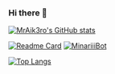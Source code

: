 ### Hi there 👋

<!--
**mraikero-01/mraikero-01** is a ✨ _special_ ✨ repository because its `README.md` (this file) appears on your GitHub profile.

Here are some ideas to get you started:

- 🔭 I’m currently working on ...
- 🌱 I’m currently learning ...
- 👯 I’m looking to collaborate on ...
- 🤔 I’m looking for help with ...
- 💬 Ask me about ...
- 📫 How to reach me: ...
- 😄 Pronouns: ...
- ⚡ Fun fact: ...
-->

[![MrAik3ro's GitHub stats](https://github-readme-stats.vercel.app/api?username=mraikero-01&show_icons=true&theme=radical&count_private=true)](https://github.com/anuraghazra/github-readme-stats)

[![Readme Card](https://github-readme-stats.vercel.app/api/pin/?username=mraikero-01&repo=mraikero-01&show_owner=true)](https://github.com/mraikero-01/mraikero-01)
[![MinariiiBot](https://github-readme-stats.vercel.app/api/pin/?username=mraikero-01&repo=MinariiiBot&show_owner=true)](https://github.com/mraikero-01/MinariiiBot)


[![Top Langs](https://github-readme-stats.vercel.app/api/top-langs/?username=mraikero-01&layout=compact)](https://github.com/anuraghazra/github-readme-stats)
